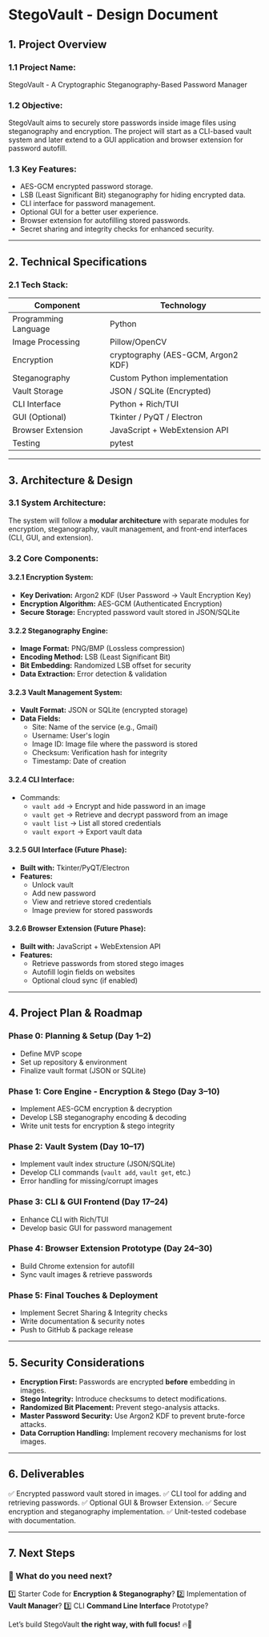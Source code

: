 # **StegoVault - Design Document**

## **1. Project Overview**
### **1.1 Project Name:**
StegoVault - A Cryptographic Steganography-Based Password Manager

### **1.2 Objective:**
StegoVault aims to securely store passwords inside image files using steganography and encryption. The project will start as a CLI-based vault system and later extend to a GUI application and browser extension for password autofill.

### **1.3 Key Features:**
- AES-GCM encrypted password storage.
- LSB (Least Significant Bit) steganography for hiding encrypted data.
- CLI interface for password management.
- Optional GUI for a better user experience.
- Browser extension for autofilling stored passwords.
- Secret sharing and integrity checks for enhanced security.

---
## **2. Technical Specifications**
### **2.1 Tech Stack:**
| Component       | Technology |
|---------------|-----------|
| Programming Language | Python |
| Image Processing | Pillow/OpenCV |
| Encryption | cryptography (AES-GCM, Argon2 KDF) |
| Steganography | Custom Python implementation |
| Vault Storage | JSON / SQLite (Encrypted) |
| CLI Interface | Python + Rich/TUI |
| GUI (Optional) | Tkinter / PyQT / Electron |
| Browser Extension | JavaScript + WebExtension API |
| Testing | pytest |

---
## **3. Architecture & Design**
### **3.1 System Architecture:**
The system will follow a **modular architecture** with separate modules for encryption, steganography, vault management, and front-end interfaces (CLI, GUI, and extension).

### **3.2 Core Components:**
#### **3.2.1 Encryption System:**
- **Key Derivation:** Argon2 KDF (User Password → Vault Encryption Key)
- **Encryption Algorithm:** AES-GCM (Authenticated Encryption)
- **Secure Storage:** Encrypted password vault stored in JSON/SQLite

#### **3.2.2 Steganography Engine:**
- **Image Format:** PNG/BMP (Lossless compression)
- **Encoding Method:** LSB (Least Significant Bit)
- **Bit Embedding:** Randomized LSB offset for security
- **Data Extraction:** Error detection & validation

#### **3.2.3 Vault Management System:**
- **Vault Format:** JSON or SQLite (encrypted storage)
- **Data Fields:**
  - Site: Name of the service (e.g., Gmail)
  - Username: User's login
  - Image ID: Image file where the password is stored
  - Checksum: Verification hash for integrity
  - Timestamp: Date of creation

#### **3.2.4 CLI Interface:**
- Commands:
  - `vault add` → Encrypt and hide password in an image
  - `vault get` → Retrieve and decrypt password from an image
  - `vault list` → List all stored credentials
  - `vault export` → Export vault data

#### **3.2.5 GUI Interface (Future Phase):**
- **Built with:** Tkinter/PyQT/Electron
- **Features:**
  - Unlock vault
  - Add new password
  - View and retrieve stored credentials
  - Image preview for stored passwords

#### **3.2.6 Browser Extension (Future Phase):**
- **Built with:** JavaScript + WebExtension API
- **Features:**
  - Retrieve passwords from stored stego images
  - Autofill login fields on websites
  - Optional cloud sync (if enabled)

---
## **4. Project Plan & Roadmap**

### **Phase 0: Planning & Setup (Day 1–2)**
- Define MVP scope
- Set up repository & environment
- Finalize vault format (JSON or SQLite)

### **Phase 1: Core Engine - Encryption & Stego (Day 3–10)**
- Implement AES-GCM encryption & decryption
- Develop LSB steganography encoding & decoding
- Write unit tests for encryption & stego integrity

### **Phase 2: Vault System (Day 10–17)**
- Implement vault index structure (JSON/SQLite)
- Develop CLI commands (`vault add`, `vault get`, etc.)
- Error handling for missing/corrupt images

### **Phase 3: CLI & GUI Frontend (Day 17–24)**
- Enhance CLI with Rich/TUI
- Develop basic GUI for password management

### **Phase 4: Browser Extension Prototype (Day 24–30)**
- Build Chrome extension for autofill
- Sync vault images & retrieve passwords

### **Phase 5: Final Touches & Deployment**
- Implement Secret Sharing & Integrity checks
- Write documentation & security notes
- Push to GitHub & package release

---
## **5. Security Considerations**
- **Encryption First:** Passwords are encrypted **before** embedding in images.
- **Stego Integrity:** Introduce checksums to detect modifications.
- **Randomized Bit Placement:** Prevent stego-analysis attacks.
- **Master Password Security:** Use Argon2 KDF to prevent brute-force attacks.
- **Data Corruption Handling:** Implement recovery mechanisms for lost images.

---
## **6. Deliverables**
✅ Encrypted password vault stored in images.
✅ CLI tool for adding and retrieving passwords.
✅ Optional GUI & Browser Extension.
✅ Secure encryption and steganography implementation.
✅ Unit-tested codebase with documentation.

---
## **7. Next Steps**
### 🎯 What do you need next?
1️⃣ Starter Code for **Encryption & Steganography**?
2️⃣ Implementation of **Vault Manager**?
3️⃣ CLI **Command Line Interface** Prototype?

Let’s build StegoVault **the right way, with full focus!** 🔥💪


